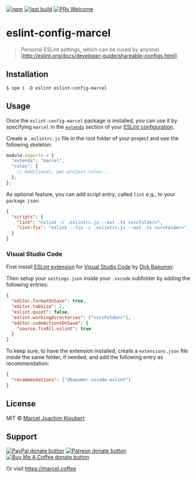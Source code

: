 [![npm](https://img.shields.io/npm/v/eslint-config-marcel.svg)](https://www.npmjs.com/package/eslint-config-marcel)
[![last build](https://img.shields.io/github/workflow/status/mkloubert/eslint-config-marcel/Publish)](https://github.com/mkloubert/eslint-config-marcel/actions?query=workflow%3APublish)
[![PRs Welcome](https://img.shields.io/badge/PRs-welcome-brightgreen.svg?style=flat-square)](https://github.com/mkloubert/eslint-config-marcel/pulls)

# eslint-config-marcel

> Personal ESLint settings, which can be (used by anyone)[http://eslint.org/docs/developer-guide/shareable-configs.html].

## Installation

```
$ npm i -D eslint eslint-config-marcel
```

## Usage

Once the `eslint-config-marcel` package is installed, you can use it by specifying `marcel` in the [`extends`](http://eslint.org/docs/user-guide/configuring#extending-configuration-files) section of your [ESLint configuration](http://eslint.org/docs/user-guide/configuring).

Create a `.eslintrc.js` file in the root folder of your project and use the following skeleton:

```js
module.exports = {
  "extends": "marcel",
  "rules": {
    // Additional, per-project rules...
  },
};
```

As optional feature, you can add script entry, called `lint` e.g., to your `package.json`:

```json
{
  "scripts": {
    "lint": "eslint -c .eslintrc.js --ext .ts <srcFolder>",
    "lint:fix": "eslint --fix -c .eslintrc.js --ext .ts <srcFolder>"
  }
}
```

### Visual Studio Code

First install [ESLint extension](https://marketplace.visualstudio.com/items?itemName=dbaeumer.vscode-eslint) for [Visual Studio Code](https://code.visualstudio.com/) by [Dirk Baeumer](https://marketplace.visualstudio.com/publishers/dbaeumer).

Then setup your `settings.json` inside your `.vscode` subfolder by adding the following entries:

```json
{
  "editor.formatOnSave": true,
  "editor.tabSize": 2,
  "eslint.quiet": false,
  "eslint.workingDirectories": ["<srcFolder>"],
  "editor.codeActionsOnSave": {
    "source.fixAll.eslint": true
  }
}
```

To keep sure, to have the extension installed, create a `extensions.json` file inside the same folder, if needed, and add the following entry as recommendation:

```json
{
  "recommendations": ["dbaeumer.vscode-eslint"]
}
```


## License

MIT © [Marcel Joachim Kloubert](https://github.com/mkloubert)

## Support

<span class="badge-paypal"><a href="https://paypal.me/MarcelKloubert" title="Donate to this project using PayPal"><img src="https://img.shields.io/badge/paypal-donate-yellow.svg" alt="PayPal donate button" /></a></span>
<span class="badge-patreon"><a href="https://patreon.com/mkloubert" title="Donate to this project using Patreon"><img src="https://img.shields.io/badge/patreon-donate-yellow.svg" alt="Patreon donate button" /></a></span>
<span class="badge-buymeacoffee"><a href="https://buymeacoffee.com/mkloubert" title="Donate to this project using Buy Me A Coffee"><img src="https://img.shields.io/badge/buy%20me%20a%20coffee-donate-yellow.svg" alt="Buy Me A Coffee donate button" /></a></span>

Or visit https://marcel.coffee
